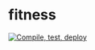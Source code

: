 # fitness
[![Compile, test, deploy](https://github.com/millieseow123/fitness/actions/workflows/main.yaml/badge.svg)](https://github.com/millieseow123/fitness/actions/workflows/main.yaml)
